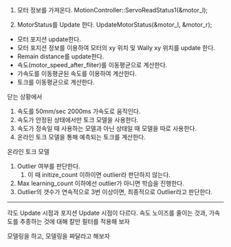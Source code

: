 1. 모터 정보를 가져온다.
MotionController::ServoReadStatus1(&motor_l);

2. MotorStatus를 Update 한다.
UpdateMotorStatus(&motor_l, &motor_r);

- 모터 포지션 update한다.
- 모터 포지션 정보를 이용하여 모터의 xy 위치 및 Wally xy 위치를 update 한다.
- Remain distance를 update한다.
- 속도(motor_speed_after_fliter)를 이동평균으로 계산한다.
- 가속도를 이동평균된 속도를 이용하여 계산한다.
- 토크를 이동평균으로 계산한다.

닫는 상황에서
1. 속도를 50mm/sec 2000ms 가속도로 움직인다.
2. 속도가 안정된 상태에서만 토크 모델을 사용한다.
3. 속도가 정속일 때 사용하는 모델과 아닌 상태일 때 모델을 따로 사용한다.
4. 온라인 토크 모델을 통해 예측되는 토크를 계산한다.

온라인 토크 모델
1. Outlier 여부를 판단한다.
   1. 이 때 initize_count 이하이면 outlier라 판단하지 않는다.
2. Max learning_count 이하에선 outlier가 아니면 학습을 진행한다.
3. Outlier의 갯수가 연속적으로 3번 이상이면, 최종적으로 Outlier라고 판단한다.




---------
각도 Update 시점과 포지션 Update 시점이 다르다.
속도 노이즈를 줄이는 것과, 가속도를 추종하는 것에 대해 칼만 필터를 적용해 보자

모델링을 하고, 모델링을 짜달라고 해보자
